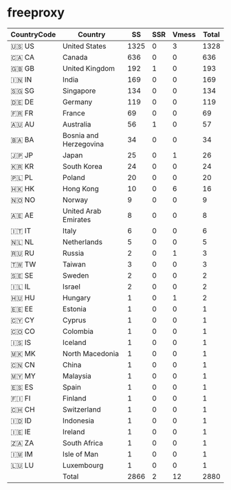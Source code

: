 # freeproxy

|CountryCode|Country|SS|SSR|Vmess|Total|
|  ----  | ----  |  ----  | ----  |  ----  | ----  |
|🇺🇸 US|United States|1325|0|3|1328|
|🇨🇦 CA|Canada|636|0|0|636|
|🇬🇧 GB|United Kingdom|192|1|0|193|
|🇮🇳 IN|India|169|0|0|169|
|🇸🇬 SG|Singapore|134|0|0|134|
|🇩🇪 DE|Germany|119|0|0|119|
|🇫🇷 FR|France|69|0|0|69|
|🇦🇺 AU|Australia|56|1|0|57|
|🇧🇦 BA|Bosnia and Herzegovina|34|0|0|34|
|🇯🇵 JP|Japan|25|0|1|26|
|🇰🇷 KR|South Korea|24|0|0|24|
|🇵🇱 PL|Poland|20|0|0|20|
|🇭🇰 HK|Hong Kong|10|0|6|16|
|🇳🇴 NO|Norway|9|0|0|9|
|🇦🇪 AE|United Arab Emirates|8|0|0|8|
|🇮🇹 IT|Italy|6|0|0|6|
|🇳🇱 NL|Netherlands|5|0|0|5|
|🇷🇺 RU|Russia|2|0|1|3|
|🇹🇼 TW|Taiwan|3|0|0|3|
|🇸🇪 SE|Sweden|2|0|0|2|
|🇮🇱 IL|Israel|2|0|0|2|
|🇭🇺 HU|Hungary|1|0|1|2|
|🇪🇪 EE|Estonia|1|0|0|1|
|🇨🇾 CY|Cyprus|1|0|0|1|
|🇨🇴 CO|Colombia|1|0|0|1|
|🇮🇸 IS|Iceland|1|0|0|1|
|🇲🇰 MK|North Macedonia|1|0|0|1|
|🇨🇳 CN|China|1|0|0|1|
|🇲🇾 MY|Malaysia|1|0|0|1|
|🇪🇸 ES|Spain|1|0|0|1|
|🇫🇮 FI|Finland|1|0|0|1|
|🇨🇭 CH|Switzerland|1|0|0|1|
|🇮🇩 ID|Indonesia|1|0|0|1|
|🇮🇪 IE|Ireland|1|0|0|1|
|🇿🇦 ZA|South Africa|1|0|0|1|
|🇮🇲 IM|Isle of Man|1|0|0|1|
|🇱🇺 LU|Luxembourg|1|0|0|1|
||Total|2866|2|12|2880|
